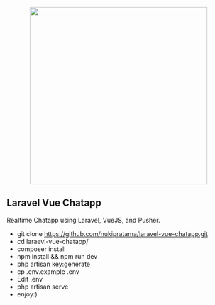 <p align="center">
    <img src="https://res.cloudinary.com/dtfbvvkyp/image/upload/v1566331377/laravel-logolockup-cmyk-red.svg"
        width="400">
</p>

## Laravel Vue Chatapp

Realtime Chatapp using Laravel, VueJS, and Pusher.

- git clone https://github.com/nukipratama/laravel-vue-chatapp.git
- cd laraevl-vue-chatapp/
- composer install
- npm install && npm run dev
- php artisan key:generate
- cp .env.example .env
- Edit .env
- php artisan serve
- enjoy:)